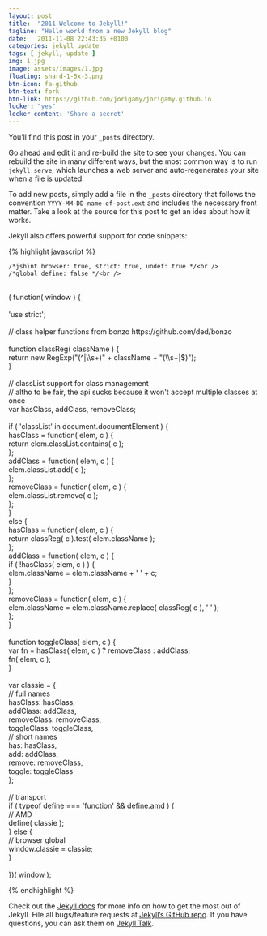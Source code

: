 ```yaml
---
layout: post
title:  "2011 Welcome to Jekyll!"
tagline: "Hello world from a new Jekyll blog"
date:   2011-11-08 22:43:35 +0100
categories: jekyll update
tags: [ jekyll, update ]
img: 1.jpg
image: assets/images/1.jpg
floating: shard-1-5x-3.png
btn-icon: fa-github
btn-text: fork
btn-link: https://github.com/jorigamy/jorigamy.github.io
locker: "yes"
locker-content: 'Share a secret'
---
```

	
You’ll find this post in your `_posts` directory.

<!--more-->

 Go ahead and edit it and re-build the site to see your changes. You can rebuild the site in many different ways, but the most common way is to run `jekyll serve`, which launches a web server and auto-regenerates your site when a file is updated.

To add new posts, simply add a file in the `_posts` directory that follows the convention `YYYY-MM-DD-name-of-post.ext` and includes the necessary front matter. Take a look at the source for this post to get an idea about how it works.

<script>
jQuery(document).ready(function ($) {
   $('.to-lock').sociallocker({
theme: 'flat',
overlap:{
	   position: 'top'
},
	twitter:{
	   follow:{
	      url: 'https://twitter.com/lantoniotrento'
	   }
},
linkedin:{
	   share:{
	      url: 'https://jorigamy.github.io'
	   }
},
buttons:{
	   order: ["facebook-like","twitter-tweet","twitter-follow","linkedin-share"],
	   counters: true,
	   lazy: true
}
   });
});
</script>
	
Jekyll also offers powerful support for code snippets:

{% highlight javascript %}

    /*jshint browser: true, strict: true, undef: true */<br />
    /*global define: false */<br />
<br />
    ( function( window ) {<br />
<br />
    'use strict';<br />
<br />
    // class helper functions from bonzo https://github.com/ded/bonzo<br />
<br />
    function classReg( className ) {<br />
      return new RegExp("(^|\\s+)" + className + "(\\s+|$)");<br />
    }<br />
<br />
    // classList support for class management<br />
    // altho to be fair, the api sucks because it won't accept multiple classes at once<br />
    var hasClass, addClass, removeClass;<br />
<br />
    if ( 'classList' in document.documentElement ) {<br />
      hasClass = function( elem, c ) {<br />
        return elem.classList.contains( c );<br />
      };<br />
      addClass = function( elem, c ) {<br />
        elem.classList.add( c );<br />
      };<br />
      removeClass = function( elem, c ) {<br />
        elem.classList.remove( c );<br />
      };<br />
    }<br />
    else {<br />
      hasClass = function( elem, c ) {<br />
        return classReg( c ).test( elem.className );<br />
      };<br />
      addClass = function( elem, c ) {<br />
        if ( !hasClass( elem, c ) ) {<br />
          elem.className = elem.className + ' ' + c;<br />
        }<br />
      };<br />
      removeClass = function( elem, c ) {<br />
        elem.className = elem.className.replace( classReg( c ), ' ' );<br />
      };<br />
    }<br />
<br />
    function toggleClass( elem, c ) {<br />
      var fn = hasClass( elem, c ) ? removeClass : addClass;<br />
      fn( elem, c );<br />
    }<br />
<br />
    var classie = {<br />
      // full names<br />
      hasClass: hasClass,<br />
      addClass: addClass,<br />
      removeClass: removeClass,<br />
      toggleClass: toggleClass,<br />
      // short names<br />
      has: hasClass,<br />
      add: addClass,<br />
      remove: removeClass,<br />
      toggle: toggleClass<br />
    };<br />
<br />
    // transport<br />
    if ( typeof define === 'function' && define.amd ) {<br />
      // AMD<br />
      define( classie );<br />
    } else {<br />
      // browser global<br />
      window.classie = classie;<br />
    } <br />
<br />
    })( window );<br />

{% endhighlight %}


Check out the [Jekyll docs][jekyll-docs] for more info on how to get the most out of Jekyll. File all bugs/feature requests at [Jekyll’s GitHub repo][jekyll-gh]. If you have questions, you can ask them on [Jekyll Talk][jekyll-talk].

[jekyll-docs]: https://jekyllrb.com/docs/home
[jekyll-gh]:   https://github.com/jekyll/jekyll
[jekyll-talk]: https://talk.jekyllrb.com/
